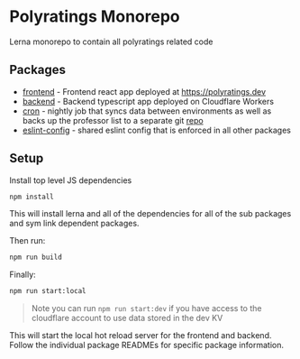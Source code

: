 # Polyratings Monorepo

Lerna monorepo to contain all polyratings related code

## Packages

- [frontend](./packages/frontend/) - Frontend react app deployed at <https://polyratings.dev>
- [backend](./packages/backend/) - Backend typescript app deployed on Cloudflare Workers
- [cron](./packages/cron/) - nightly job that syncs data between environments as well as backs up the professor list to a separate git [repo](TODO://PROVIDE_URL)
- [eslint-config](./packages/eslint-config/) - shared eslint config that is enforced in all other packages

## Setup

Install top level JS dependencies

```bash
npm install
```

This will install lerna and all of the dependencies for all of the sub packages and sym link dependent packages. 


Then run:

```bash
npm run build
```

Finally:
```bash
npm run start:local
```
> Note you can run `npm run start:dev` if you have access to the cloudflare account to use data stored in the dev KV 

This will start the local hot reload server for the frontend and backend. Follow the individual package READMEs for specific package information.
